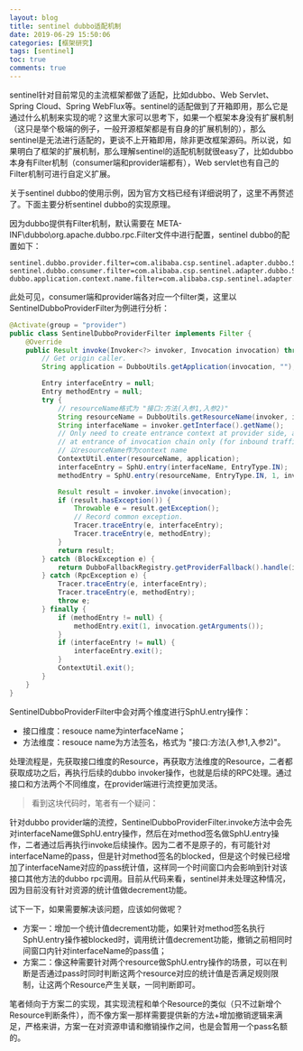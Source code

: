```yaml
---
layout: blog
title: sentinel dubbo适配机制
date: 2019-06-29 15:50:06
categories: [框架研究]
tags: [sentinel]
toc: true
comments: true
---
```


sentinel针对目前常见的主流框架都做了适配，比如dubbo、Web Servlet、Spring Cloud、Spring WebFlux等。sentinel的适配做到了开箱即用，那么它是通过什么机制来实现的呢？这里大家可以思考下，如果一个框架本身没有扩展机制（这只是举个极端的例子，一般开源框架都是有自身的扩展机制的），那么sentinel是无法进行适配的，更谈不上开箱即用，除非更改框架源码。所以说，如果明白了框架的扩展机制，那么理解sentinel的适配机制就很easy了，比如dubbo 本身有Filter机制（consumer端和provider端都有），Web servlet也有自己的Filter机制可进行自定义扩展。

关于sentinel dubbo的使用示例，因为官方文档已经有详细说明了，这里不再赘述了。下面主要分析sentinel dubbo的实现原理。

因为dubbo提供有Filter机制，默认需要在 META-INF\dubbo\org.apache.dubbo.rpc.Filter文件中进行配置，sentinel dubbo的配置如下：

```properties
sentinel.dubbo.provider.filter=com.alibaba.csp.sentinel.adapter.dubbo.SentinelDubboProviderFilter
sentinel.dubbo.consumer.filter=com.alibaba.csp.sentinel.adapter.dubbo.SentinelDubboConsumerFilter
dubbo.application.context.name.filter=com.alibaba.csp.sentinel.adapter.dubbo.DubboAppContextFilter
```

此处可见，consumer端和provider端各对应一个filter类，这里以SentinelDubboProviderFilter为例进行分析：

```java
@Activate(group = "provider")
public class SentinelDubboProviderFilter implements Filter {
    @Override
    public Result invoke(Invoker<?> invoker, Invocation invocation) throws RpcException {
        // Get origin caller.
        String application = DubboUtils.getApplication(invocation, "");

        Entry interfaceEntry = null;
        Entry methodEntry = null;
        try {
            // resourceName格式为 "接口:方法(入参1,入参2)"
            String resourceName = DubboUtils.getResourceName(invoker, invocation);
            String interfaceName = invoker.getInterface().getName();
            // Only need to create entrance context at provider side, as context will take effect
            // at entrance of invocation chain only (for inbound traffic).
            // 以resourceName作为context name
            ContextUtil.enter(resourceName, application);
            interfaceEntry = SphU.entry(interfaceName, EntryType.IN);
            methodEntry = SphU.entry(resourceName, EntryType.IN, 1, invocation.getArguments());

            Result result = invoker.invoke(invocation);
            if (result.hasException()) {
                Throwable e = result.getException();
                // Record common exception.
                Tracer.traceEntry(e, interfaceEntry);
                Tracer.traceEntry(e, methodEntry);
            }
            return result;
        } catch (BlockException e) {
            return DubboFallbackRegistry.getProviderFallback().handle(invoker, invocation, e);
        } catch (RpcException e) {
            Tracer.traceEntry(e, interfaceEntry);
            Tracer.traceEntry(e, methodEntry);
            throw e;
        } finally {
            if (methodEntry != null) {
                methodEntry.exit(1, invocation.getArguments());
            }
            if (interfaceEntry != null) {
                interfaceEntry.exit();
            }
            ContextUtil.exit();
        }
    }
}
```

SentinelDubboProviderFilter中会对两个维度进行SphU.entry操作：

- 接口维度：resouce name为interfaceName；
- 方法维度：resouce name为方法签名，格式为 "接口:方法(入参1,入参2)"。

处理流程是，先获取接口维度的Resource，再获取方法维度的Resource，二者都获取成功之后，再执行后续的dubbo invoker操作，也就是后续的RPC处理。通过接口和方法两个不同维度，在provider端进行流控更加灵活。

> 看到这块代码时，笔者有一个疑问：

针对dubbo provider端的流控，SentinelDubboProviderFilter.invoke方法中会先对interfaceName做SphU.entry操作，然后在对method签名做SphU.entry操作，二者通过后再执行invoke后续操作。因为二者不是原子的，有可能针对interfaceName的pass，但是针对method签名的blocked，但是这个时候已经增加了interfaceName对应的pass统计值，这样同一个时间窗口内会影响到针对该接口其他方法的dubbo rpc调用。目前从代码来看，sentinel并未处理这种情况，因为目前没有针对资源的统计值做decrement功能。

试下一下，如果需要解决该问题，应该如何做呢？

- 方案一：增加一个统计值decrement功能，如果针对method签名执行SphU.entry操作被blocked时，调用统计值decrement功能，撤销之前相同时间窗口内针对interfaceName的pass值；
- 方案二：像这种需要针对两个resource做SphU.entry操作的场景，可以在判断是否通过pass时同时判断这两个resource对应的统计值是否满足规则限制，让这两个Resource产生关联，一同判断即可。

笔者倾向于方案二的实现，其实现流程和单个Resource的类似（只不过新增个Resource判断条件），而不像方案一那样需要提供新的方法+增加撤销逻辑来满足，严格来讲，方案一在对资源申请和撤销操作之间，也是会暂用一个pass名额的。